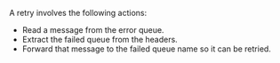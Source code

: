 A retry involves the following actions:

 * Read a message from the error queue.
 * Extract the failed queue from the headers.
 * Forward that message to the failed queue name so it can be retried.